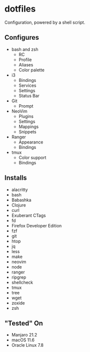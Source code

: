 # dotfiles
Configuration, powered by a shell script.

## Configures
* bash and zsh
  * RC
  * Profile
  * Aliases
  * Color palette
* i3
  * Bindings
  * Services
  * Settings
  * Status Bar
* Git
  * Prompt    
* NeoVim
  * Plugins
  * Settings
  * Mappings
  * Snippets
* Ranger
  * Appearance
  * Bindings
* tmux
  * Color support
  * Bindings

## Installs
* alacritty
* bash
* Babashka
* Clojure
* curl
* Exuberant CTags
* fd
* Firefox Developer Edition
* fzf
* git
* htop
* jq
* less
* make
* neovim
* node
* ranger
* ripgrep
* shellcheck
* tmux
* tree
* wget
* zoxide
* zsh

## "Tested" On
* Manjaro 21.2
* macOS 11.6
* Oracle Linux 7.8
